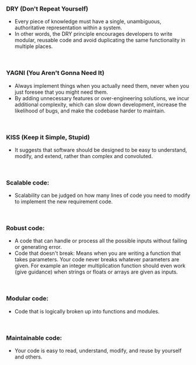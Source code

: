 ### DRY (Don't Repeat Yourself)

- Every piece of knowledge must have a single, unambiguous, authoritative representation within a system.
- In other words, the DRY principle encourages developers to write modular, reusable code and avoid duplicating the same
  functionality in multiple places.

<br />

### YAGNI (You Aren't Gonna Need It)

- Always implement things when you actually need them, never when you just foresee that you might need them.
- By adding unnecessary features or over-engineering solutions, we incur additional complexity, which can slow down
  development, increase the likelihood of bugs, and make the codebase harder to maintain.

<br />

### KISS (Keep it Simple, Stupid)

- It suggests that software should be designed to be easy to understand, modify, and extend, rather than complex and convoluted.

<br />

### Scalable code:

- Scalability can be judged on how many lines of code you need to modify to implement the new requirement code.

<br />

### Robust code:

- A code that can handle or process all the possible inputs without failing or generating error.
- Code that doesn't break: Means when you are writing a function that takes parameters. Your code never breaks whatever
  parameters are given.
  For example an integer multiplication function should even work (give guidance) when strings or floats or arrays are
  given as inputs.

<br />

### Modular code:

- Code that is logically broken up into functions and modules.

<br />

### Maintainable code:

- Your code is easy to read, understand, modify, and reuse by yourself and others.
